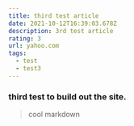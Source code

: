 ```yaml
---
title: third test article
date: 2021-10-12T16:39:03.678Z
description: 3rd test article
rating: 3
url: yahoo.com
tags:
  - test
  - test3
---
```

### third test to build out the site.  

> cool markdown